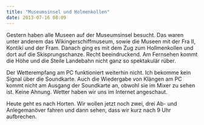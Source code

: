 ```yaml
---
title: "Museumsinsel und Holmenkollen"
date: 2013-07-16 08:09
---
```

Gestern haben alle Museen auf der Museumsinsel besucht. Das waren unter anderem das Wikingerschiffmuseum, sowie die Museen mit der Fra II, Kontiki und der Fram. Danach ging es mit dem Zug zum Hollmenkollen und dort auf die Skisprungschanze. Recht beeindruckend. Am Fernsehen kommt die Höhe und die Steile Landebahn nicht ganz so spektakulär rüber.

Der Wetterempfang am PC funktioniert weiterhin nicht. Ich bekomme kein Signal über die Soundkarte. Auch die Wiedergabe von Klängen am PC kommt nicht am Ausgang der Soundkarte an, obwohl sie im Mixer zu sehen ist. Keine Ahnung. Wetter haben wir uns im Internet angeschaut.

Heute geht es nach Horten. Wir wollen jetzt noch zwei, drei Ab- und Anlegemanöver fahren und dann sehen, dass wir kurz nach 9 Uhr aufbrechen.